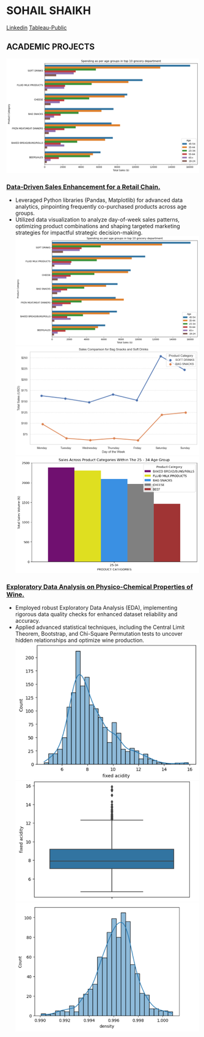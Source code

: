 # SOHAIL SHAIKH
[Linkedin](https://www.linkedin.com/in/sohail-shaikh-)        [Tableau-Public](https://public.tableau.com/app/profile/sohail.shaikh5562/vizzes)

## ACADEMIC PROJECTS
<img src="/images/regork1.png" alt="drawing" width="700"/>

### [Data-Driven Sales Enhancement for a Retail Chain.]()
-	Leveraged Python libraries (Pandas, Matplotlib) for advanced data analytics, pinpointing frequently co-purchased products across age groups.
-	Utilized data visualization to analyze day-of-week sales patterns, optimizing product combinations and shaping targeted marketing strategies for impactful strategic decision-making.
![](/images/regork1.png)
![](/images/regork2.png)
![](/images/regork3.png)

### [Exploratory Data Analysis on Physico-Chemical Properties of Wine.]() 
-	Employed robust Exploratory Data Analysis (EDA), implementing rigorous data quality checks for enhanced dataset reliability and accuracy.
-	Applied advanced statistical techniques, including the Central Limit Theorem, Bootstrap, and Chi-Square Permutation tests to uncover hidden relationships and optimize wine production.
![](/images/stat_method_1.png)
![](/images/stat_method_2.png)
![](/images/stat_method_3.png)
